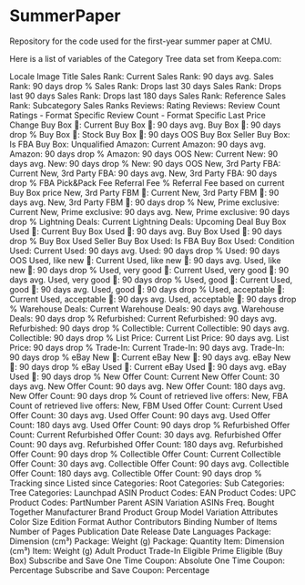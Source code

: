 # SummerPaper
Repository for the code used for the first-year summer paper at CMU. 


Here is a list of variables of the Category Tree data set from Keepa.com:

Locale
Image
Title
Sales Rank: Current
Sales Rank: 90 days avg.
Sales Rank: 90 days drop %
Sales Rank: Drops last 30 days
Sales Rank: Drops last 90 days
Sales Rank: Drops last 180 days
Sales Rank: Reference
Sales Rank: Subcategory Sales Ranks
Reviews: Rating
Reviews: Review Count
Ratings - Format Specific
Review Count - Format Specific
Last Price Change
Buy Box 🚚: Current
Buy Box 🚚: 90 days avg.
Buy Box 🚚: 90 days drop %
Buy Box 🚚: Stock
Buy Box 🚚: 90 days OOS
Buy Box Seller
Buy Box: Is FBA
Buy Box: Unqualified
Amazon: Current
Amazon: 90 days avg.
Amazon: 90 days drop %
Amazon: 90 days OOS
New: Current
New: 90 days avg.
New: 90 days drop %
New: 90 days OOS
New, 3rd Party FBA: Current
New, 3rd Party FBA: 90 days avg.
New, 3rd Party FBA: 90 days drop %
FBA Pick&Pack Fee
Referral Fee %
Referral Fee based on current Buy Box price
New, 3rd Party FBM 🚚: Current
New, 3rd Party FBM 🚚: 90 days avg.
New, 3rd Party FBM 🚚: 90 days drop %
New, Prime exclusive: Current
New, Prime exclusive: 90 days avg.
New, Prime exclusive: 90 days drop %
Lightning Deals: Current
Lightning Deals: Upcoming Deal
Buy Box Used 🚚: Current
Buy Box Used 🚚: 90 days avg.
Buy Box Used 🚚: 90 days drop %
Buy Box Used Seller
Buy Box Used: Is FBA
Buy Box Used: Condition
Used: Current
Used: 90 days avg.
Used: 90 days drop %
Used: 90 days OOS
Used, like new 🚚: Current
Used, like new 🚚: 90 days avg.
Used, like new 🚚: 90 days drop %
Used, very good 🚚: Current
Used, very good 🚚: 90 days avg.
Used, very good 🚚: 90 days drop %
Used, good 🚚: Current
Used, good 🚚: 90 days avg.
Used, good 🚚: 90 days drop %
Used, acceptable 🚚: Current
Used, acceptable 🚚: 90 days avg.
Used, acceptable 🚚: 90 days drop %
Warehouse Deals: Current
Warehouse Deals: 90 days avg.
Warehouse Deals: 90 days drop %
Refurbished: Current
Refurbished: 90 days avg.
Refurbished: 90 days drop %
Collectible: Current
Collectible: 90 days avg.
Collectible: 90 days drop %
List Price: Current
List Price: 90 days avg.
List Price: 90 days drop %
Trade-In: Current
Trade-In: 90 days avg.
Trade-In: 90 days drop %
eBay New 🚚: Current
eBay New 🚚: 90 days avg.
eBay New 🚚: 90 days drop %
eBay Used 🚚: Current
eBay Used 🚚: 90 days avg.
eBay Used 🚚: 90 days drop %
New Offer Count: Current
New Offer Count: 30 days avg.
New Offer Count: 90 days avg.
New Offer Count: 180 days avg.
New Offer Count: 90 days drop %
Count of retrieved live offers: New, FBA
Count of retrieved live offers: New, FBM
Used Offer Count: Current
Used Offer Count: 30 days avg.
Used Offer Count: 90 days avg.
Used Offer Count: 180 days avg.
Used Offer Count: 90 days drop %
Refurbished Offer Count: Current
Refurbished Offer Count: 30 days avg.
Refurbished Offer Count: 90 days avg.
Refurbished Offer Count: 180 days avg.
Refurbished Offer Count: 90 days drop %
Collectible Offer Count: Current
Collectible Offer Count: 30 days avg.
Collectible Offer Count: 90 days avg.
Collectible Offer Count: 180 days avg.
Collectible Offer Count: 90 days drop %
Tracking since
Listed since
Categories: Root
Categories: Sub
Categories: Tree
Categories: Launchpad
ASIN
Product Codes: EAN
Product Codes: UPC
Product Codes: PartNumber
Parent ASIN
Variation ASINs
Freq. Bought Together
Manufacturer
Brand
Product Group
Model
Variation Attributes
Color
Size
Edition
Format
Author
Contributors
Binding
Number of Items
Number of Pages
Publication Date
Release Date
Languages
Package: Dimension (cm³)
Package: Weight (g)
Package: Quantity
Item: Dimension (cm³)
Item: Weight (g)
Adult Product
Trade-In Eligible
Prime Eligible (Buy Box)
Subscribe and Save
One Time Coupon: Absolute
One Time Coupon: Percentage
Subscribe and Save Coupon: Percentage
